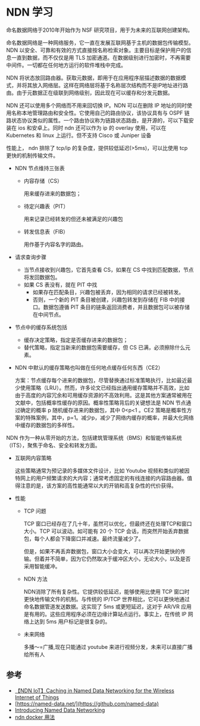# NDN 学习
命名数据网络于2010年开始作为 NSF 研究项目，用于为未来的互联网创建架构。

命名数据网络是一种网络服务，它一直在发展互联网基于主机的数据包传输模型。NDN 以安全、可靠和有效的方式直接按名称检索对象。主要目标是保护用户的信息一直到数据，而不仅仅是用 TLS 加密通道。在数据级别进行加密时，不再需要中间件。一切都在任何地方运行的软件堆栈中完成。

NDN 将状态放回路由器。获取元数据，即用于在应用程序层描述数据的数据模式，并将其放入网络层。这样在网络层将基于名称层次结构而不是IP地址进行路由。由于元数据正在级联到网络级别，因此现在可以缓存和分发元数据。

NDN 还可以使用多个网络而不用来回切换 IP。NDN 可以在删除 IP 地址的同时使用名称本地管理路由和安全性。它使用自己的路由协议，该协议具有与 OSPF 链路状态协议类似的属性。一个路由协议称为链路状态路由，是开源的，可以下载安装在 ios 和安卓上。同时 ndn 还可以作为 ip 的 overlay 使用，可以在 Kubernetes 和 linux 上运行。但不支持 Cisco 或 Juniper 设备

性能上， ndn 排除了 tcp/ip 的复杂度，提供较低延迟(>5ms)，可以比使用 tcp 更快的机制传输文件。

- NDN 节点维持三张表
	- 内容存储（CS）
	
		用来缓存进来的数据包；
	- 待定兴趣表（PIT）
	
		用来记录已经转发的但还未被满足的兴趣包
	- 转发信息表（FIB）
	
		用作基于内容名字的路由。
- 请求查询步骤 
	- 当节点接收到兴趣包，它首先查看 CS，如果在 CS 中找到匹配数据，节点将发回数据包。
	- 如果 CS 表没有，就在 PIT 中找
		- 如果存在匹配条目，兴趣包被丢弃，因为相同的请求已经被转发。
		- 否则，一个新的 PIT 条目被创建，兴趣包转发到存储在 FIB 中的接口。数据包遵循 PIT 条目的链条返回消费者，并且数据包可以被存储在中间节点。

- 节点中的缓存系统包括
	- 缓存决定策略，指定是否缓存进来的数据包；
	- 替代策略，指定当新来的数据包需要缓存，但 CS 已满，必须擦除什么元素。
-  NDN 中默认的缓存策略也叫做在任何地点缓存任何东西（CE2）
	
	方案：节点缓存每个进来的数据包，尽管替换通过标准策略执行，比如最近最少使用策略（LRU）。然而，许多论文已经指出通用缓存策略并不高效，比如由于高度的内容冗余和可用缓存资源的不高效利用。这是其他方案通常被用在文献中，包括概率性缓存的原因。概率性策略背后的关键想法是 NDN 节点通过确定的概率 p 随机缓存进来的数据包，其中 0<p<1 。CE2 策略是概率性方案的特殊案例，其中，p=1。减少p，减少了网络内缓存的概率，并最大化网络中缓存的数据包的多样性。
		
NDN 作为一种从零开始的方法，包括建筑管理系统（BMS）和智能传输系统（ITS），聚焦于命名、安全和转发方面。

- 互联网内容策略

	这些策略通常为预记录的多媒体文件设计，比如 Youtube 视频和类似的被因特网上的用户频繁请求的大内容；通常考虑固定的有线连接的内容路由器。值得注意的是，该方案的高性能通常以大的开销和高复杂性的代价获得。

- 性能
	- TCP 问题 

		TCP 窗口已经存在了几十年，虽然可以优化，但最终还在处理TCP和窗口大小。TCP 可以波动。如可能有 20 个 TCP 会话，而突然开始丢弃数据包，每个人都会下降窗口并减速。最终流量减少了。

		但是，如果不再丢弃数据包，窗口大小会变大，可以再次开始更快的传输。但着并不简单，因为它仍然取决于缓冲区大小，无论大小，以及是否采用智能缓冲。
	- NDN 方法

		NDN消除了所有复杂性。它提供较低延迟，能够使用比使用 TCP 窗口时更快地传输文件的机制。与传统的 IP/TCP 世界相比，它可以更快地通过命名数据管道发送数据。这实现了 5ms 或更短延迟，这对于 AR/VR 应用是有用的。这些应用程序必须在边缘计算站点运行。事实上，在传统 IP 网络上达到 5ms 用户标记是很复杂的。 
	- 未来网络

		多播～=广播,现在只能通过 youtube 来进行视频分发，未来可以直接广播给所有人
	
## 参考
- [【NDN IoT】Caching in Named Data Networking for the Wireless Internet of Things](https://cloud.tencent.com/developer/article/1436669)
- [https://named-data.net/](https://github.com/named-data)
- [Introducing Named Data Networking](https://www.networkworld.com/article/3313338/introducing-named-data-networking.html)
- [ndn docker 用法](https://github.com/peetonn/ndn-docker/tree/master/node)	
		
